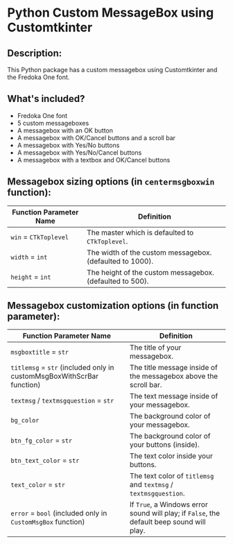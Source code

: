 # Python Custom MessageBox using Customtkinter

## Description:

This Python package has a custom messagebox using Customtkinter and the Fredoka One font.

## What's included?

- Fredoka One font
- 5 custom messageboxes
- A messagebox with an OK button
- A messagebox with OK/Cancel buttons and a scroll bar
- A messagebox with Yes/No buttons
- A messagebox with Yes/No/Cancel buttons
- A messagebox with a textbox and OK/Cancel buttons

## Messagebox sizing options (in `centermsgboxwin` function):

| Function Parameter Name | Definition |
|---|---|
| `win` = `CTkToplevel` | The master which is defaulted to `CTkToplevel`. |
| `width` = `int` | The width of the custom messagebox. (defaulted to 1000). |
| `height` = `int` | The height of the custom messagebox. (defaulted to 500). |

## Messagebox customization options (in function parameter):

| Function Parameter Name | Definition |
|---|---|
| `msgboxtitle` = `str` | The title of your messagebox. |
| `titlemsg` = `str` (included only in customMsgBoxWithScrBar function) | The title message inside of the messagebox above the scroll bar. |
| `textmsg` / `textmsgquestion` = `str` | The text message inside of your messagebox. |
| `bg_color` | The background color of your messagebox. |
| `btn_fg_color` = `str` | The background color of your buttons (inside). |
| `btn_text_color` = `str` | The text color inside your buttons. |
| `text_color` = `str` | The text color of `titlemsg` and `textmsg` / `textmsgquestion`. |
| `error` = `bool` (included only in `CustomMsgBox` function) | If `True`, a Windows error sound will play; if `False`, the default beep sound will play. |

